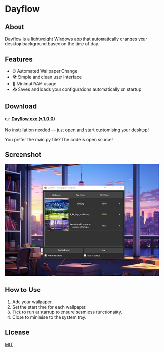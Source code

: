 # Dayflow

## About
Dayflow is a lightweight Windows app that automatically changes your desktop background based on the time of day.


## Features
- ⏰ Automated Wallpaper Change
- 🛠 Simple and clean user interface
- 🧹 Minimal RAM usage
- 📥 Saves and loads your configurations automatically on startup


## Download

👉 [**Dayflow.exe (v.1.0.0)**](https://raw.githubusercontent.com/patografx/dayflow/main/releases/Dayflow%20(v1.0.0).rar)

No installation needed — just open and start customising your desktop!

You prefer the main.py file? The code is open source!


## Screenshot

![Dayflow Screenshot](https://github.com/patografx/dayflow/blob/532fc0cecaf55e8041ca64d896bf3fe6ec37dd40/assets/screenshot.png?raw=true)


## How to Use
1. Add your wallpaper.
2. Set the start time for each wallpaper.
3. Tick to run at startup to ensure seamless functionality.
4. Close to minimise to the system tray.


## License
[MIT](LICENSE)
